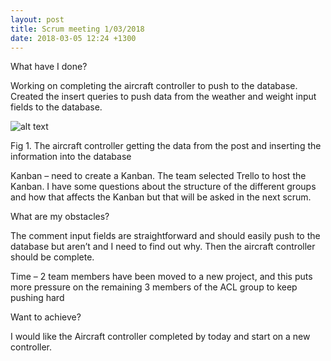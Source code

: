 ```yaml
---
layout: post
title: Scrum meeting 1/03/2018
date: 2018-03-05 12:24 +1300
---
```


What have I done?
 
Working on completing the aircraft controller to push to the database. Created the insert queries to push data from the weather and weight input fields to the database.

![alt text](/assets/weather.jpg "Weather code done")

Fig 1. The aircraft controller getting the data from the post and inserting the information into the database 

Kanban – need to create a Kanban. The team selected Trello to host the Kanban. I have some questions about the structure of the different groups and how that affects the Kanban but that will be asked in the next scrum.

What are my obstacles? 

The comment input fields are straightforward and should easily push to the database but aren’t and I need to find out why. Then the aircraft controller should be complete.

Time – 2 team members have been moved to a new project, and this puts more pressure on the remaining 3 members of the ACL group to keep pushing hard 

Want to achieve? 

I would like the Aircraft controller completed by today and start on a new controller.
